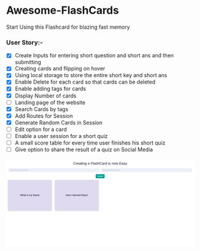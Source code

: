 # Awesome-FlashCards
Start Using this Flashcard for blazing fast memory

### User Story:-

- [x] Create Inputs for entering short question and short ans and then submitting 
- [x] Creating cards and flipping on hover
- [x] Using local storage to store the entire short key and short ans
- [x] Enable Delete for each card so that cards can be deleted
- [x] Enable adding tags for cards
- [x] Display Number of cards
- [ ] Landing page of the website
- [x] Search Cards by tags
- [x] Add Routes for Session
- [x] Generate Random Cards in Session
- [ ] Edit option for a card
- [ ] Enable a user session for a short quiz
- [ ] A small score table for every time user finishes his short quiz
- [ ] Give option to share the result of a quiz on Social Media

![Web View](https://github.com/dubesar/Awesome-FlashCards/blob/dad881d4ffe6f20279d66e58db8b28048eee6848/public/Screenshot%20from%202021-03-21%2016-09-15.png)
